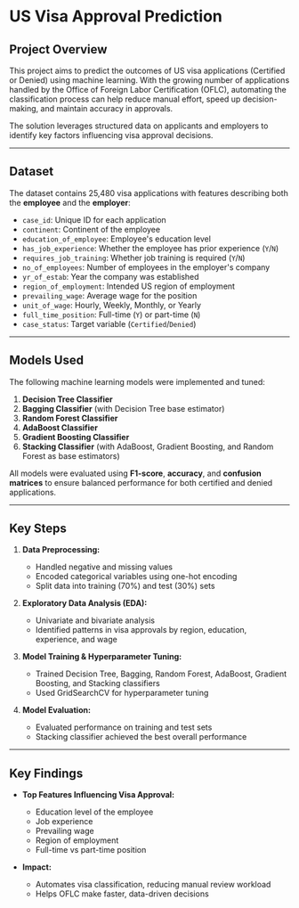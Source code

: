 # US Visa Approval Prediction

## Project Overview
This project aims to predict the outcomes of US visa applications (Certified or Denied) using machine learning. With the growing number of applications handled by the Office of Foreign Labor Certification (OFLC), automating the classification process can help reduce manual effort, speed up decision-making, and maintain accuracy in approvals.

The solution leverages structured data on applicants and employers to identify key factors influencing visa approval decisions.

---

## Dataset
The dataset contains 25,480 visa applications with features describing both the **employee** and the **employer**:

- `case_id`: Unique ID for each application  
- `continent`: Continent of the employee  
- `education_of_employee`: Employee's education level  
- `has_job_experience`: Whether the employee has prior experience (`Y`/`N`)  
- `requires_job_training`: Whether job training is required (`Y`/`N`)  
- `no_of_employees`: Number of employees in the employer's company  
- `yr_of_estab`: Year the company was established  
- `region_of_employment`: Intended US region of employment  
- `prevailing_wage`: Average wage for the position  
- `unit_of_wage`: Hourly, Weekly, Monthly, or Yearly  
- `full_time_position`: Full-time (`Y`) or part-time (`N`)  
- `case_status`: Target variable (`Certified`/`Denied`)  

---

## Models Used
The following machine learning models were implemented and tuned:

1. **Decision Tree Classifier**  
2. **Bagging Classifier** (with Decision Tree base estimator)  
3. **Random Forest Classifier**  
4. **AdaBoost Classifier**  
5. **Gradient Boosting Classifier**  
6. **Stacking Classifier** (with AdaBoost, Gradient Boosting, and Random Forest as base estimators)  

All models were evaluated using **F1-score**, **accuracy**, and **confusion matrices** to ensure balanced performance for both certified and denied applications.

---

## Key Steps
1. **Data Preprocessing:**  
   - Handled negative and missing values  
   - Encoded categorical variables using one-hot encoding  
   - Split data into training (70%) and test (30%) sets  

2. **Exploratory Data Analysis (EDA):**  
   - Univariate and bivariate analysis  
   - Identified patterns in visa approvals by region, education, experience, and wage  

3. **Model Training & Hyperparameter Tuning:**  
   - Trained Decision Tree, Bagging, Random Forest, AdaBoost, Gradient Boosting, and Stacking classifiers  
   - Used GridSearchCV for hyperparameter tuning  

4. **Model Evaluation:**  
   - Evaluated performance on training and test sets  
   - Stacking classifier achieved the best overall performance  

---

## Key Findings
- **Top Features Influencing Visa Approval:**  
  - Education level of the employee  
  - Job experience  
  - Prevailing wage  
  - Region of employment  
  - Full-time vs part-time position  

- **Impact:**  
  - Automates visa classification, reducing manual review workload  
  - Helps OFLC make faster, data-driven decisions  
